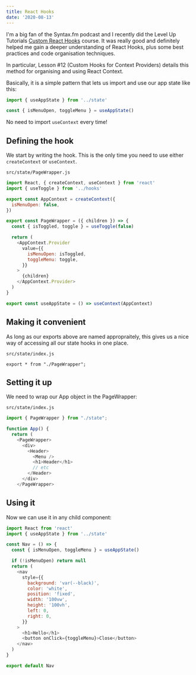```yaml
---
title: React Hooks
date: '2020-08-13'
---
```


I'm a big fan of the Syntax.fm podcast and I recently did the Level Up Tutorials [Custom React Hooks](https://www.leveluptutorials.com/tutorials/custom-react-hooks) course.
It was really good and definitely helped me gain a deeper understanding of React Hooks, plus some best practices and code organisation techniques.

In particular, Lesson #12 (Custom Hooks for Context Providers) details this method for organising and using React Context.

Basically, it is a simple pattern that lets us import and use our app state like this:

```javascript
import { useAppState } from '../state'

const { isMenuOpen, toggleMenu } = useAppState()
```

No need to import `useContext` every time!

## Defining the hook

We start by writing the hook.
This is the only time you need to use either `createContext` or `useContext`.

`src/state/PageWrapper.js`

```javascript
import React, { createContext, useContext } from 'react'
import { useToggle } from '../hooks'

export const AppContext = createContext({
  isMenuOpen: false,
})

export const PageWrapper = ({ children }) => {
  const { isToggled, toggle } = useToggle(false)

  return (
    <AppContext.Provider
      value={{
        isMenuOpen: isToggled,
        toggleMenu: toggle,
      }}
    >
      {children}
    </AppContext.Provider>
  )
}

export const useAppState = () => useContext(AppContext)
```

## Making it convenient

As long as our exports above are named appropraitely, this gives us a nice way of accessing all our state hooks in one place.

`src/state/index.js`

```
export * from "./PageWrapper";
```

## Setting it up

We need to wrap our App object in the PageWrapper:

`src/state/index.js`

```javascript
import { PageWrapper } from "./state";

function App() {
  return (
    <PageWrapper>
      <div>
        <Header>
          <Menu />
          <h1>Header</h1>
          // etc
        </Header>
      </div>
    </PageWrapper>
```

## Using it

Now we can use it in any child component:

```javascript
import React from 'react'
import { useAppState } from '../state'

const Nav = () => {
  const { isMenuOpen, toggleMenu } = useAppState()

  if (!isMenuOpen) return null
  return (
    <nav
      style={{
        background: 'var(--black)',
        color: 'white',
        position: 'fixed',
        width: '100vw',
        height: '100vh',
        left: 0,
        right: 0,
      }}
    >
      <h1>Hello</h1>
      <button onClick={toggleMenu}>Close</button>
    </nav>
  )
}

export default Nav
```
